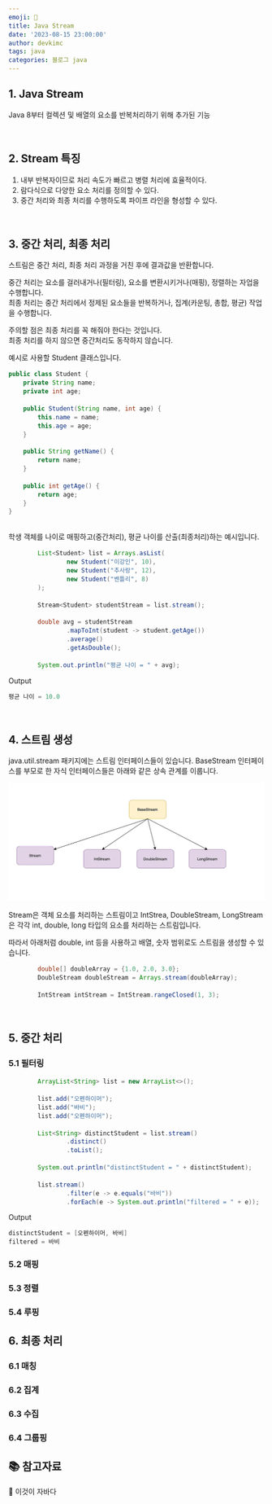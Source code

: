 ```yaml
---
emoji: 🧬
title: Java Stream
date: '2023-08-15 23:00:00'
author: devkimc
tags: java
categories: 블로그 java
---
```


## 1. Java Stream

Java 8부터 컬렉션 및 배열의 요소를 반복처리하기 위해 추가된 기능

<br>

## 2. Stream 특징

1. 내부 반복자이므로 처리 속도가 빠르고 병렬 처리에 효율적이다.
2. 람다식으로 다양한 요소 처리를 정의할 수 있다.
3. 중간 처리와 최종 처리를 수행하도록 파이프 라인을 형성할 수 있다.

<br>

## 3. 중간 처리, 최종 처리

스트림은 중간 처리, 최종 처리 과정을 거친 후에 결과값을 반환합니다.

중간 처리는 요소를 걸러내거나(필터링), 요소를 변환시키거나(매핑), 정렬하는 자업을 수행합니다.
<br>
최종 처리는 중간 처리에서 정제된 요소들을 반복하거나, 집계(카운팅, 총합, 평균) 작업을 수행합니다.

주의할 점은 최종 처리를 꼭 해줘야 한다는 것입니다.
<br>
최종 처리를 하지 않으면 중간처리도 동작하지 않습니다.

예시로 사용할 Student 클래스입니다.

```java
public class Student {
    private String name;
    private int age;

    public Student(String name, int age) {
        this.name = name;
        this.age = age;
    }

    public String getName() {
        return name;
    }

    public int getAge() {
        return age;
    }
}

```

<br>
학생 객체를 나이로 매핑하고(중간처리), 평균 나이를 산출(최종처리)하는 예시입니다.

```java
		List<Student> list = Arrays.asList(
				new Student("이강인", 10),
				new Student("추사랑", 12),
				new Student("벤틀리", 8)
		);

		Stream<Student> studentStream = list.stream();

		double avg = studentStream
				.mapToInt(student -> student.getAge())
				.average()
				.getAsDouble();

		System.out.println("평균 나이 = " + avg);
```

Output

```java
평균 나이 = 10.0
```

<br>

## 4. 스트림 생성

java.util.stream 패키지에는 스트림 인터페이스들이 있습니다. BaseStream 인터페이스를 부모로 한 자식 인터페이스들은 아래와 같은 상속 관계를 이룹니다.
<br>

![](./base_stream.webp)

Stream은 객체 요소를 처리하는 스트림이고 IntStrea, DoubleStream, LongStream 은 각각 int, double, long 타입의 요소를 처리하는 스트림입니다.
<br>

따라서 아래처럼 double, int 등을 사용하고 배열, 숫자 범위로도 스트림을 생성할 수 있습니다.

```java
		double[] doubleArray = {1.0, 2.0, 3.0};
		DoubleStream doubleStream = Arrays.stream(doubleArray);

		IntStream intStream = IntStream.rangeClosed(1, 3);
```

<br>

## 5. 중간 처리

### 5.1 필터링

```java
		ArrayList<String> list = new ArrayList<>();

		list.add("오펜하이머");
		list.add("바비");
		list.add("오펜하이머");

		List<String> distinctStudent = list.stream()
				.distinct()
				.toList();

		System.out.println("distinctStudent = " + distinctStudent);

		list.stream()
				.filter(e -> e.equals("바비"))
				.forEach(e -> System.out.println("filtered = " + e));
```

Output

```java
distinctStudent = [오펜하이머, 바비]
filtered = 바비
```

### 5.2 매핑

### 5.3 정렬

### 5.4 루핑

## 6. 최종 처리

### 6.1 매칭

### 6.2 집계

### 6.3 수집

### 6.4 그룹핑

## 📚 참고자료

📘 이것이 자바다

<!-- [Set in Java](https://www.javatpoint.com/set-in-java) -->

```toc

```
